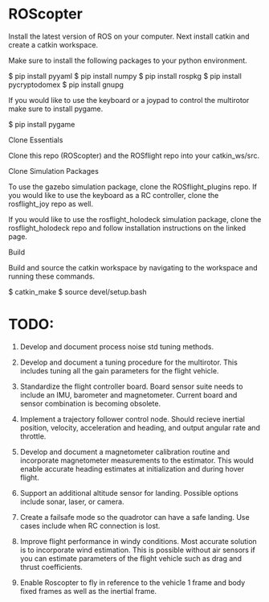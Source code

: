ROScopter
=========

Install the latest version of ROS on your computer. Next install catkin and create a catkin workspace.

Make sure to install the following packages to your python environment.

$ pip install pyyaml
$ pip install numpy
$ pip install rospkg
$ pip install pycryptodomex
$ pip install gnupg

If you would like to use the keyboard or a joypad to control the multirotor make sure to install pygame.

$ pip install pygame

Clone Essentials

Clone this repo (ROScopter) and the ROSflight repo into your catkin_ws/src.

Clone Simulation Packages

To use the gazebo simulation package, clone the ROSflight_plugins repo. If you would like to use the keyboard as a RC controller, clone the rosflight_joy repo as well.

If you would like to use the rosflight_holodeck simulation package, clone the rosflight_holodeck repo and follow installation instructions on the linked page.

Build

Build and source the catkin workspace by navigating to the workspace and running these commands.

$ catkin_make
$ source devel/setup.bash


# TODO: #

1. Develop and document process noise std tuning methods.

2. Develop and document a tuning procedure for the multirotor. This includes tuning all the gain parameters for the flight vehicle.

3. Standardize the flight controller board. Board sensor suite needs to include an IMU, barometer and magnetometer. Current board and sensor combination is becoming obsolete.

4. Implement a trajectory follower control node. Should recieve inertial position, velocity, acceleration and heading, and output angular rate and throttle.

5. Develop and document a magnetometer calibration routine and incorporate magnetometer measurements to the estimator. This would enable accurate heading estimates at initialization and during hover flight.

6. Support an additional altitude sensor for landing. Possible options include sonar, laser, or camera.

7. Create a failsafe mode so the quadrotor can have a safe landing. Use cases include when RC connection is lost.

8. Improve flight performance in windy conditions. Most accurate solution is to incorporate wind estimation. This is possible without air sensors if you can estimate parameters of the flight vehicle such as drag and thrust coefficients.

9. Enable Roscopter to fly in reference to the vehicle 1 frame and body fixed frames as well as the inertial frame.
